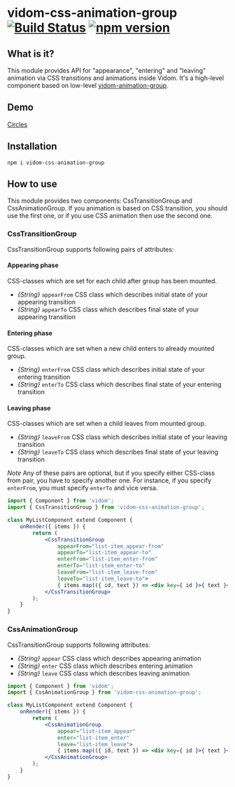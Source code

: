 # vidom-css-animation-group [![Build Status](https://secure.travis-ci.org/dfilatov/vidom-css-animation-group.png)](http://travis-ci.org/dfilatov/vidom-css-animation-group) [![npm version](https://badge.fury.io/js/vidom-css-animation-group.svg)](http://badge.fury.io/js/vidom-css-animation-group)

## What is it?

This module provides API for "appearance", "entering" and "leaving" animation via CSS transitions and animations inside Vidom. It's a high-level component based on low-level [vidom-animation-group](https://github.com/dfilatov/vidom-animation-group).

## Demo

[Circles](https://dfilatov.github.io/vidom-css-animation-group/)

## Installation

```
npm i vidom-css-animation-group
```

## How to use

This module provides two components: CssTransitionGroup and CssAnimationGroup. If you animation is based on CSS transition, you should use the first one, or if you use CSS animation then use the second one.

### CssTransitionGroup

CssTransitionGroup supports following pairs of attributes:

#### Appearing phase
CSS-classes which are set for each child after group has been mounted.
  * *{String}* `appearFrom` CSS class which describes initial state of your appearing transition
  * *{String}* `appearTo` CSS class which describes final state of your appearing transition

#### Entering phase
CSS-classes which are set when a new child enters to already mounted group.
  * *{String}* `enterFrom` CSS class which describes initial state of your entering transition
  * *{String}* `enterTo` CSS class which describes final state of your entering transition

#### Leaving phase  
CSS-classes which are set when a child leaves from mounted group.
  * *{String}* `leaveFrom` CSS class which describes initial state of your leaving transition
  * *{String}* `leaveTo` CSS class which describes final state of your leaving transition
  
*Note* Any of these pairs are optional, but if you specify either CSS-class from pair, you have to specify another one. For instance, if you specify `enterFrom`, you must specify `enterTo` and vice versa.
```jsx
import { Component } from 'vidom';
import { CssTransitionGroup } from 'vidom-css-animation-group';

class MyListComponent extend Component {
    onRender({ items }) {
        return (
            <CssTransitionGroup
                appearFrom="list-item_appear-from"
                appearTo="list-item_appear-to"
                enterFrom="list-item_enter-from"
                enterTo="list-item_enter-to"
                leaveFrom="list-item_leave-from"
                leaveTo="list-item_leave-to">
                { items.map(({ id, text }) => <div key={ id }>{ text }</div> }
            </CssTransitionGroup>
        );
    }
}
```

### CssAnimationGroup

CssTransitionGroup supports following attributes:

  * *{String}* `appear` CSS class which describes appearing animation
  * *{String}* `enter` CSS class which describes entering animation
  * *{String}* `leave` CSS class which describes leaving animation

```jsx
import { Component } from 'vidom';
import { CssAnimationGroup } from 'vidom-css-animation-group';

class MyListComponent extend Component {
    onRender({ items }) {
        return (
            <CssAnimationGroup
                appear="list-item_appear"
                enter="list-item_enter"
                leave="list-item_leave">
                { items.map(({ id, text }) => <div key={ id }>{ text }</div> }
            </CssAnimationGroup>
        );
    }
}
```
